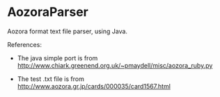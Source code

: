AozoraParser
============

Aozora format text file parser, using Java.


References:

* The java simple port is from
http://www.chiark.greenend.org.uk/~pmaydell/misc/aozora_ruby.py

* The test .txt file is from
http://www.aozora.gr.jp/cards/000035/card1567.html
